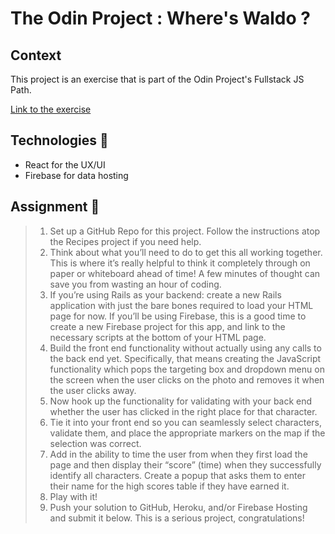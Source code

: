 # The Odin Project : Where's Waldo ?

## Context

This project is an exercise that is part of the Odin Project's Fullstack JS Path.

[Link to the exercise](https://www.theodinproject.com/lessons/node-path-javascript-where-s-waldo-a-photo-tagging-app)

## Technologies :rocket:

- React for the UX/UI
- Firebase for data hosting

## Assignment :construction_worker:

> 1. Set up a GitHub Repo for this project. Follow the instructions atop the Recipes project if you need help.
> 2. Think about what you’ll need to do to get this all working together. This is where it’s really helpful to think it completely through on paper or whiteboard ahead of time! A few minutes of thought can save you from wasting an hour of coding.
> 3. If you’re using Rails as your backend: create a new Rails application with just the bare bones required to load your HTML page for now. If you’ll be using Firebase, this is a good time to create a new Firebase project for this app, and link to the necessary scripts at the bottom of your HTML page.
> 4. Build the front end functionality without actually using any calls to the back end yet. Specifically, that means creating the JavaScript functionality which pops the targeting box and dropdown menu on the screen when the user clicks on the photo and removes it when the user clicks away.
> 5. Now hook up the functionality for validating with your back end whether the user has clicked in the right place for that character.
> 6. Tie it into your front end so you can seamlessly select characters, validate them, and place the appropriate markers on the map if the selection was correct.
> 7. Add in the ability to time the user from when they first load the page and then display their “score” (time) when they successfully identify all characters. Create a popup that asks them to enter their name for the high scores table if they have earned it.
> 8. Play with it!
> 9. Push your solution to GitHub, Heroku, and/or Firebase Hosting and submit it below. This is a serious project, congratulations!
